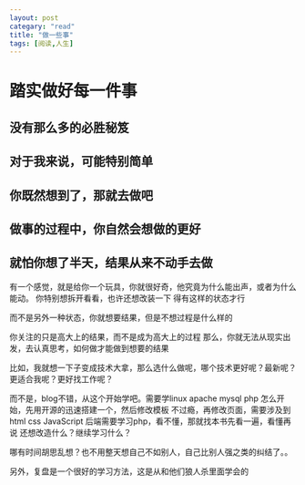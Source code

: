 ```yaml
---
layout: post
categary: "read"
title: "做一些事"
tags: [阅读,人生]
---
```



# 踏实做好每一件事  

## 没有那么多的必胜秘笈  
## 对于我来说，可能特别简单  
## 你既然想到了，那就去做吧  
## 做事的过程中，你自然会想做的更好  
## 就怕你想了半天，结果从来不动手去做  


有一个感觉，就是给你一个玩具，你就很好奇，他究竟为什么能出声，或者为什么能动。
你特别想拆开看看，也许还想改装一下
得有这样的状态才行


而不是另外一种状态，你就想要结果，但是不想过程是什么样的

你关注的只是高大上的结果，而不是成为高大上的过程
那么，你就无法从现实出发，去认真思考，如何做才能做到想要的结果


比如，我就想一下子变成技术大拿，那么选什么做呢，哪个技术更好呢？最新呢？更适合我呢？更好找工作呢？


而不是，blog不错，从这个开始学吧。需要学linux apache mysql php
怎么开始，先用开源的迅速搭建一个，然后修改模板
不过瘾，再修改页面，需要涉及到html css JavaScript 
后端需要学习php，看不懂，那就找本书先看一遍，看懂再说
还想改造什么？继续学习什么？


哪有时间胡思乱想？也不用整天想自己不如别人，自己比别人强之类的纠结了。。

另外，复盘是一个很好的学习方法，这是从和他们狼人杀里面学会的
